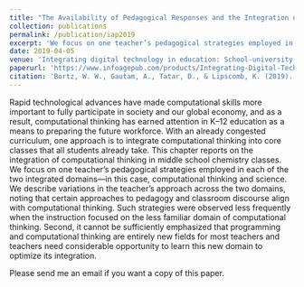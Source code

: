 ```yaml
---
title: "The Availability of Pedagogical Responses and the Integration of Computational Thinking."
collection: publications
permalink: /publication/iap2019
excerpt: 'We focus on one teacher’s pedagogical strategies employed in each of the two integrated domains-in this case, computational thinking and science.'
date: 2019-04-05
venue: 'Integrating digital technology in education: School-university-community collaboration'
paperurl: 'https://www.infoagepub.com/products/Integrating-Digital-Technology-in-Education'
citation: 'Bortz, W. W., Gautam, A., Tatar, D., & Lipscomb, K. (2019). The Availability of Pedagogical Responses and the Integration of Computational Thinking. <i>Integrating Digital Technology in Education: School-University-Community Collaboration (2019)</i>, 81.'
---
```

Rapid technological advances have made computational skills more important to fully participate in society and our global economy, and as a result, computational thinking has earned attention in K–12 education as a means to preparing the future workforce. With an already congested curriculum, one approach is to integrate computational thinking into core classes that all students already take. This chapter reports on the integration of computational thinking in middle school chemistry classes. We focus on one teacher’s pedagogical strategies employed in each of the two integrated domains—in this case, computational thinking and science. We describe variations in the teacher’s approach across the two domains, noting that certain approaches to pedagogy and classroom discourse align with computational thinking. Such strategies were observed less frequently when the instruction focused on the less familiar domain of computational thinking. Second, it cannot be sufficiently emphasized that programming and computational thinking are entirely new fields for most teachers and teachers need considerable opportunity to learn this new domain to optimize its integration.

Please send me an email if you want a copy of this paper.